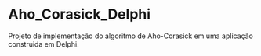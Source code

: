 # Aho_Corasick_Delphi
Projeto de implementação do algoritmo de Aho-Corasick em uma aplicação construida em Delphi.
